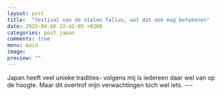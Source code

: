 ```yaml
---
layout: post
title:  "festival van de stalen fallus, wat dat ook mag betekenen"
date: 2025-04-06 22:41:05 +0200
categories: post japan
comments: true
menu: main
image:
preview: ""
---
```

Japan heeft veel unieke tradities- volgens mij is iedereen daar wel van op de hoogte. Maar dit overtrof mijn verwachtingen toch wel iets. ---


